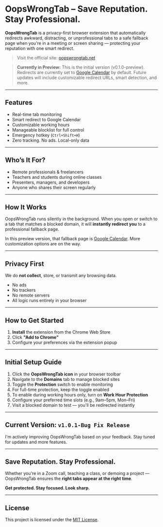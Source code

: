# OopsWrongTab – Save Reputation. Stay Professional.

**OopsWrongTab** is a privacy-first browser extension that automatically redirects awkward, distracting, or unprofessional tabs to a safe fallback page when you're in a meeting or screen sharing — protecting your reputation with one smart redirect.

> Visit the official site: [oopswrongtab.net](https://oopswrongtab.net)

> **Currently in Preview:** This is the initial version (v0.1.0-preview). Redirects are currently set to [Google Calendar](https://calendar.google.com) by default. Future updates will include customizable redirect URLs, smart detection, and more.

---

## Features

- Real-time tab monitoring
- Smart redirect to Google Calendar
- Customizable working hours
- Manageable blocklist for full control
- Emergency hotkey (`Ctrl+Shift+H`)
- Zero tracking. No ads. Local-only data

---

## Who’s It For?

- Remote professionals & freelancers
- Teachers and students during online classes
- Presenters, managers, and developers
- Anyone who shares their screen regularly

---

## How It Works

OopsWrongTab runs silently in the background. When you open or switch to a tab that matches a blocked domain, it will **instantly redirect you** to a professional fallback page.

In this preview version, that fallback page is [Google Calendar](https://calendar.google.com). More customization options are on the way.

---

## Privacy First

We do **not collect**, store, or transmit any browsing data.

- No ads
- No trackers
- No remote servers
- All logic runs entirely in your browser

---

## How to Get Started

1. **Install** the extension from the Chrome Web Store
2. Click **"Add to Chrome"**
3. Configure your preferences via the extension popup

---

## Initial Setup Guide

1. Click the **OopsWrongTab icon** in your browser toolbar
2. Navigate to the **Domains** tab to manage blocked sites
3. Toggle the **Protection** switch to enable monitoring
4. For full-time protection, keep the toggle enabled
5. To enable during working hours only, turn on **Work Hour Protection**
6. Configure your preferred time slots (e.g., 9am–5pm, Mon–Fri)
7. Visit a blocked domain to test — you'll be redirected instantly

---

## Current Version: `v1.0.1-Bug Fix Release`

I'm actively improving OopsWrongTab based on your feedback. Stay tuned for updates and more features.

---

## Save Reputation. Stay Professional.

Whether you're in a Zoom call, teaching a class, or demoing a project — OopsWrongTab ensures the **right tabs appear at the right time**.

**Get protected. Stay focused. Look sharp.**

---

## License

This project is licensed under the [MIT License](./LICENSE).
